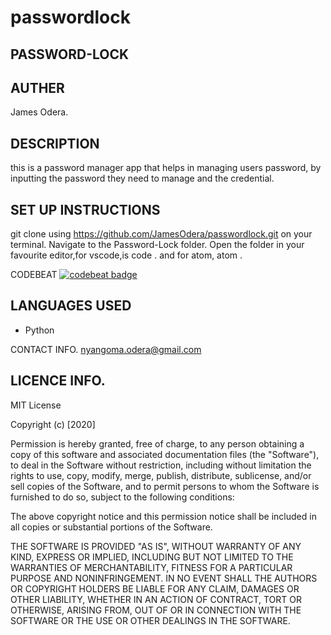 # passwordlock

## PASSWORD-LOCK

## AUTHER

James Odera.

## DESCRIPTION

this is a password manager app that helps in managing users password, by inputting the password they need to manage
and the credential.



## SET UP INSTRUCTIONS 
git clone using https://github.com/JamesOdera/passwordlock.git on your terminal. Navigate to the Password-Lock folder.
Open the folder in your favourite editor,for vscode,is code . and for atom, atom . 

CODEBEAT [![codebeat badge](https://codebeat.co/badges/83a32272-67e9-4d22-91db-ed440f75c88f)](https://codebeat.co/projects/github-com-jamesodera-passwordlock-master)

## LANGUAGES USED
- Python

CONTACT INFO. nyangoma.odera@gmail.com

## LICENCE INFO.

MIT License

Copyright (c) [2020] 

Permission is hereby granted, free of charge, to any person obtaining a copy of this software and associated documentation files (the "Software"), to deal in the Software without restriction, including without limitation the rights to use, copy, modify, merge, publish, distribute, sublicense, and/or sell copies of the Software, and to permit persons to whom the Software is furnished to do so, subject to the following conditions:

The above copyright notice and this permission notice shall be included in all copies or substantial portions of the Software.

THE SOFTWARE IS PROVIDED "AS IS", WITHOUT WARRANTY OF ANY KIND, EXPRESS OR IMPLIED, INCLUDING BUT NOT LIMITED TO THE WARRANTIES OF MERCHANTABILITY, FITNESS FOR A PARTICULAR PURPOSE AND NONINFRINGEMENT. IN NO EVENT SHALL THE AUTHORS OR COPYRIGHT HOLDERS BE LIABLE FOR ANY CLAIM, DAMAGES OR OTHER LIABILITY, WHETHER IN AN ACTION OF CONTRACT, TORT OR OTHERWISE, ARISING FROM, OUT OF OR IN CONNECTION WITH THE SOFTWARE OR THE USE OR OTHER DEALINGS IN THE SOFTWARE.
